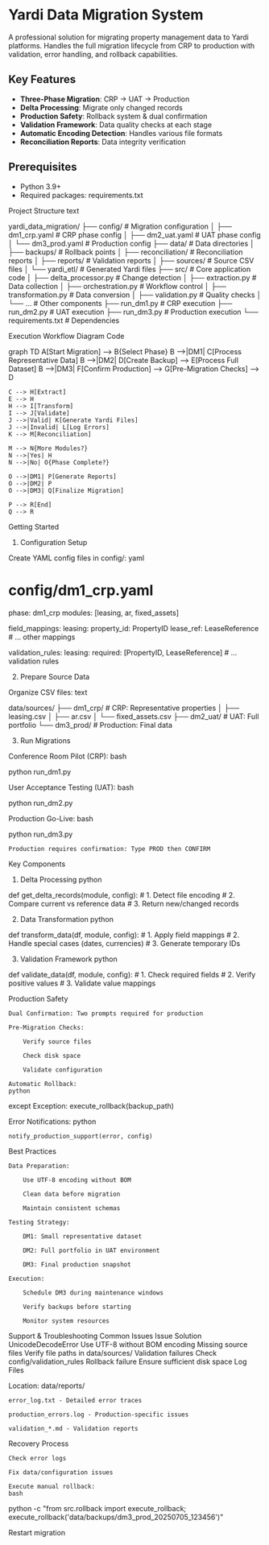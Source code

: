 # Yardi Data Migration System

A professional solution for migrating property management data to Yardi platforms. Handles the full migration lifecycle from CRP to production with validation, error handling, and rollback capabilities.

## Key Features

- **Three-Phase Migration**: CRP → UAT → Production
- **Delta Processing**: Migrate only changed records
- **Production Safety**: Rollback system & dual confirmation
- **Validation Framework**: Data quality checks at each stage
- **Automatic Encoding Detection**: Handles various file formats
- **Reconciliation Reports**: Data integrity verification

## Prerequisites

- Python 3.9+
- Required packages: requirements.txt


Project Structure
text

yardi_data_migration/
├── config/               # Migration configuration
│   ├── dm1_crp.yaml      # CRP phase config
│   ├── dm2_uat.yaml      # UAT phase config
│   └── dm3_prod.yaml     # Production config
├── data/                 # Data directories
│   ├── backups/          # Rollback points
│   ├── reconciliation/   # Reconciliation reports
│   ├── reports/          # Validation reports
│   ├── sources/          # Source CSV files
│   └── yardi_etl/        # Generated Yardi files
├── src/                  # Core application code
│   ├── delta_processor.py # Change detection
│   ├── extraction.py     # Data collection
│   ├── orchestration.py  # Workflow control
│   ├── transformation.py # Data conversion
│   ├── validation.py     # Quality checks
│   └── ...               # Other components
├── run_dm1.py            # CRP execution
├── run_dm2.py            # UAT execution
├── run_dm3.py            # Production execution
└── requirements.txt      # Dependencies

Execution Workflow
Diagram
Code

graph TD
    A[Start Migration] --> B{Select Phase}
    B -->|DM1| C[Process Representative Data]
    B -->|DM2| D[Create Backup] --> E[Process Full Dataset]
    B -->|DM3| F[Confirm Production] --> G[Pre-Migration Checks] --> D
    
    C --> H[Extract]
    E --> H
    H --> I[Transform]
    I --> J[Validate]
    J -->|Valid| K[Generate Yardi Files]
    J -->|Invalid| L[Log Errors]
    K --> M[Reconciliation]
    
    M --> N{More Modules?}
    N -->|Yes| H
    N -->|No| O{Phase Complete?}
    
    O -->|DM1| P[Generate Reports]
    O -->|DM2| P
    O -->|DM3| Q[Finalize Migration]
    
    P --> R[End]
    Q --> R

Getting Started
1. Configuration Setup

Create YAML config files in config/:
yaml

# config/dm1_crp.yaml
phase: dm1_crp
modules: [leasing, ar, fixed_assets]

field_mappings:
  leasing:
    property_id: PropertyID
    lease_ref: LeaseReference
    # ... other mappings

validation_rules:
  leasing:
    required: [PropertyID, LeaseReference]
    # ... validation rules

2. Prepare Source Data

Organize CSV files:
text

data/sources/
├── dm1_crp/          # CRP: Representative properties
│   ├── leasing.csv
│   ├── ar.csv
│   └── fixed_assets.csv
├── dm2_uat/          # UAT: Full portfolio
└── dm3_prod/         # Production: Final data

3. Run Migrations

Conference Room Pilot (CRP):
bash

python run_dm1.py

User Acceptance Testing (UAT):
bash

python run_dm2.py

Production Go-Live:
bash

python run_dm3.py

    Production requires confirmation: Type PROD then CONFIRM

Key Components
1. Delta Processing
python

def get_delta_records(module, config):
    # 1. Detect file encoding
    # 2. Compare current vs reference data
    # 3. Return new/changed records

2. Data Transformation
python

def transform_data(df, module, config):
    # 1. Apply field mappings
    # 2. Handle special cases (dates, currencies)
    # 3. Generate temporary IDs

3. Validation Framework
python

def validate_data(df, module, config):
    # 1. Check required fields
    # 2. Verify positive values
    # 3. Validate value mappings

Production Safety

    Dual Confirmation: Two prompts required for production

    Pre-Migration Checks:

        Verify source files

        Check disk space

        Validate configuration

    Automatic Rollback:
    python

except Exception:
    execute_rollback(backup_path)

Error Notifications:
python

    notify_production_support(error, config)

Best Practices

    Data Preparation:

        Use UTF-8 encoding without BOM

        Clean data before migration

        Maintain consistent schemas

    Testing Strategy:

        DM1: Small representative dataset

        DM2: Full portfolio in UAT environment

        DM3: Final production snapshot

    Execution:

        Schedule DM3 during maintenance windows

        Verify backups before starting

        Monitor system resources

Support & Troubleshooting
Common Issues
Issue	Solution
UnicodeDecodeError	Use UTF-8 without BOM encoding
Missing source files	Verify file paths in data/sources/
Validation failures	Check config/validation_rules
Rollback failure	Ensure sufficient disk space
Log Files

Location: data/reports/

    error_log.txt - Detailed error traces

    production_errors.log - Production-specific issues

    validation_*.md - Validation reports

Recovery Process

    Check error logs

    Fix data/configuration issues

    Execute manual rollback:
    bash

python -c "from src.rollback import execute_rollback; execute_rollback('data/backups/dm3_prod_20250705_123456')"

Restart migration